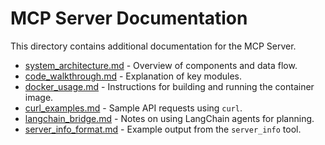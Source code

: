 # MCP Server Documentation

This directory contains additional documentation for the MCP Server.

- [system_architecture.md](system_architecture.md) - Overview of components and data flow.
- [code_walkthrough.md](code_walkthrough.md) - Explanation of key modules.
- [docker_usage.md](docker_usage.md) - Instructions for building and running the container image.
- [curl_examples.md](curl_examples.md) - Sample API requests using `curl`.
- [langchain_bridge.md](langchain_bridge.md) - Notes on using LangChain agents for planning.
- [server_info_format.md](server_info_format.md) - Example output from the `server_info` tool.
